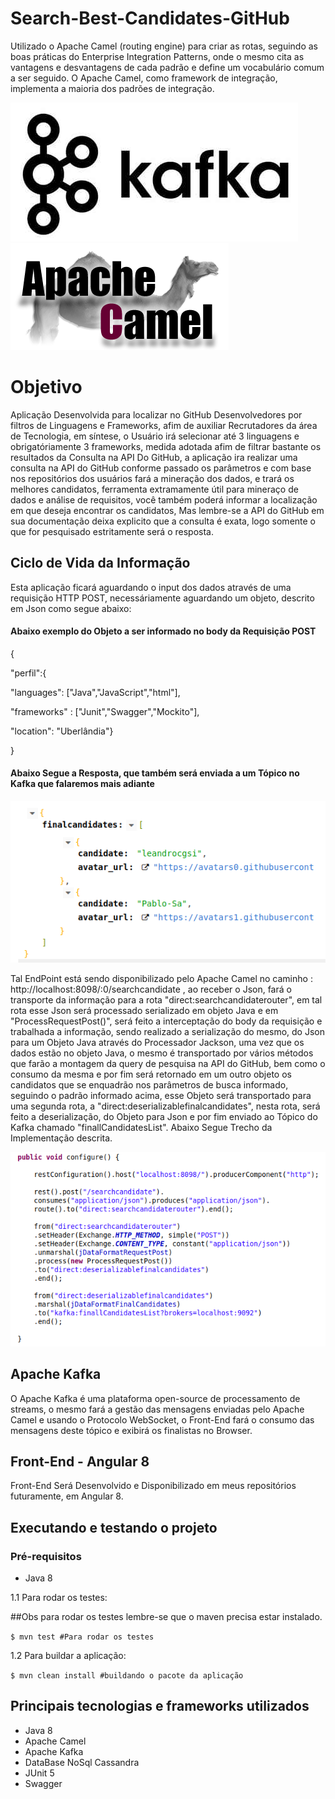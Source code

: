 # Search-Best-Candidates-GitHub
Utilizado o Apache Camel (routing engine) para criar as rotas, seguindo as boas práticas do Enterprise Integration Patterns,
onde o mesmo cita as vantagens e desvantagens de cada padrão e define um vocabulário comum a ser seguido. O Apache Camel, como framework de integração, implementa a maioria dos padrões de integração.

![alt text](img/kafka.jpg) ![alt text](img/camel-logo.png)

# Objetivo
Aplicação Desenvolvida para localizar no GitHub Desenvolvedores por filtros de Linguagens e Frameworks, afim de auxiliar Recrutadores da área de Tecnologia, em síntese, o Usuário irá selecionar até 3 linguagens e obrigatóriamente 3 frameworks, medida adotada afim de filtrar bastante os resultados da Consulta na API Do GitHub, a aplicação ira realizar uma consulta na API do GitHub conforme passado os parâmetros e com base nos repositórios dos usuários fará a mineração dos dados, e trará os melhores candidatos, ferramenta extramamente útil para mineraço de dados e análise de requisitos, você também poderá informar a localização em que deseja encontrar os candidatos, Mas lembre-se a API do GitHub em sua documentação deixa explicito que a consulta é exata, logo somente o que for pesquisado estritamente será o resposta.


## Ciclo de Vida da Informação
Esta aplicação ficará aguardando o input dos dados através de uma requisição HTTP POST, necessáriamente aguardando um objeto, descrito em Json como segue abaixo:

#### Abaixo exemplo do Objeto a ser informado no body da Requisição POST 

{

  "perfil":{
  
  "languages": ["Java","JavaScript","html"],                                    
                                                                                
  "frameworks" : ["Junit","Swagger","Mockito"],
  
  "location": "Uberlândia"}
  
}


#### Abaixo Segue a Resposta, que também será enviada a um Tópico no Kafka que falaremos mais adiante
![alt text](img/response.png)



   Tal EndPoint está sendo disponibilizado pelo Apache Camel no caminho : http://localhost:8098/:0/searchcandidate , ao receber o Json, fará o transporte da informação para  a rota "direct:searchcandidaterouter", em tal rota esse Json será processado serializado em objeto Java e em "ProcessRequestPost()", será feito a interceptação do body da requisição e trabalhada a informação, sendo realizado a serialização do mesmo, do Json para um Objeto Java através do Processador Jackson, uma vez que os dados estão no objeto Java, o mesmo é transportado por vários métodos que farão a montagem da query de pesquisa na API do GitHub, bem como o consumo da mesma e por fim será retornado em um outro objeto os candidatos que se enquadrão nos parâmetros de busca informado, seguindo o padrão informado acima, esse Objeto será transportado para uma segunda rota, a   "direct:deserializablefinalcandidates", nesta rota, será feito a deserialização, do Objeto para Json e por fim enviado ao Tópico do Kafka chamado "finallCandidatesList". Abaixo Segue Trecho da Implementação descrita.

![alt text](img/ciclodevida.png)

## Apache Kafka
  O Apache Kafka é uma plataforma open-source de processamento de streams, o mesmo fará a gestão das mensagens enviadas pelo Apache Camel e usando o Protocolo WebSocket, o Front-End fará o consumo das mensagens deste tópico e exibirá os finalistas no Browser.

## Front-End  - Angular 8
Front-End Será Desenvolvido e Disponibilizado em meus repositórios futuramente, em Angular 8.

## Executando e testando o projeto

### Pré-requisitos
* Java 8

1.1 Para rodar os testes:

##Obs para rodar os testes lembre-se que o maven precisa estar instalado. 

`$ mvn test #Para rodar os testes`

1.2 Para buildar a aplicação:

`$ mvn clean install #buildando o pacote da aplicação`

## Principais tecnologias e frameworks utilizados

- Java 8
- Apache Camel
- Apache Kafka
- DataBase NoSql Cassandra
- JUnit 5
- Swagger

